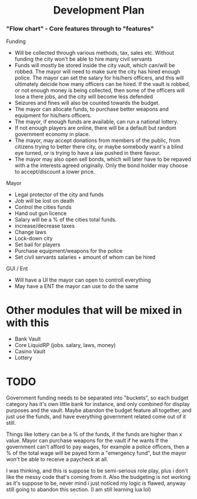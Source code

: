 <div align="center">
  <h1>Development Plan</h1>
</div>

### "Flow chart" - Core features through to "features"

Funding
  - Will be collected through various methods, tax, sales etc. Without funding the city won't be able to hire many civil servants
  - Funds will mostly be stored inside the city vault, which can/will be robbed. The mayor will need to make sure the city has hired enough police. The mayor can set the salary for his/hers officers, and this will ultimately deicide how many officers can be hired. If the vault is robbed, or not enough money is being collected, then some of the officers will lose a there jobs, and the city will become less defended
  - Seizures and fines will also be counted towards the budget.
  - The mayor can allocate funds, to purchase better weapons and equipment for his/hers officers.
  - The mayor, if enough funds are available, can run a national lottery. 
  - If not enough players are online, there will be a default but random government economy in place.
  - The mayor, may accept donations from members of the public, from citizens trying to better there city, or maybe somebody want's a blind eye turned, or is trying to have a law pushed in there favour.
  - The mayor may also open sell bonds, which will later have to be repaved with a the interests agreed originally. Only the bond holder may choose to accept/discount a lower price. 

Mayor
  - Legal protector of the city and funds
  - Job will be lost on death
  - Control the cities funds
  - Hand out gun licence
  - Salary will be a % of the cities total funds.
  - increase/decrease taxes
  - Change laws
  - Lock-down city
  - Set bail for players
  - Purchase equipment/weapons for the police 
  - Set civil servants salaries + amount of whom can be hired

GUI / Ent
- Will have a UI the mayor can open to controll everything
- May have a ENT the mayor can use to do the same

# Other modules that will be mixed in with this
  - Bank Vault
  - Core LiquidRP (jobs. salary, laws, money)
  - Casino Vault
  - Lottery

TODO
=====
Government funding needs to be separated into "buckets", so each budget category has it's own little bank for instance, and only combined for display purposes and the vault. Maybe abandon the budget feature all together, and just use the funds, and have everything government related come out of it still.

Things like lottery can be a % of the funds, if the funds are higher than x value.
Mayor can purchase weapons for the vault if he wants
If the government can't afford to pay wages, for example a police officers, then a % of the total wage will be payed form a "emergency fund", but the mayor won't be able to receive a paycheck at all.

I was thinking, and this is suppose to be semi-serious role play, plus i don't like the messy code that's coming from it. Also the budgeting is not working as it's suppose to be, never mind i just noticed my logic is flawed, anyway still going to abandon this section. (I am still learning lua lol)